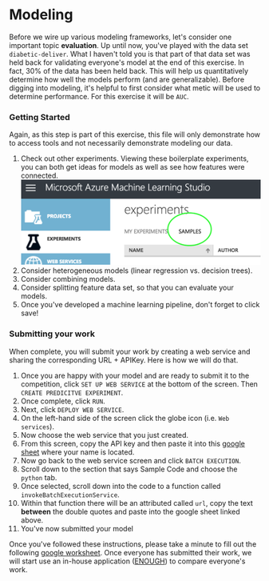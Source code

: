 # Modeling
Before we wire up various modeling frameworks, let's consider one important topic **evaluation**. Up until now, you've played
with the data set `diabetic-deliver`. What I haven't told you is that part of that data set was held back for validating
everyone's model at the end of this exercise. In fact, 30% of the data has been held back. This will help us quantitatively
determine how well the models perform (and are generalizable). Before digging into modeling, it's helpful to first consider
what metic will be used to determine performance. For this exercise it will be `AUC`.

### Getting Started
Again, as this step is part of this exercise, this file will only demonstrate how to access tools and not necessarily demonstrate
modeling our data.

1. Check out other experiments. Viewing these boilerplate experiments, you can both get ideas for models as
well as see how features were connected.
![experiment_sample](images/experiment_samples.png)
2. Consider heterogeneous models (linear regression vs. decision trees).
3. Consider combining models.
4. Consider splitting feature data set, so that you can evaluate your models.
5. Once you've developed a machine learning pipeline, don't forget to click save!



### Submitting your work
When complete, you will submit your work by creating a web service and sharing the corresponding URL + APIKey. Here is 
how we will do that.

1. Once you are happy with your model and are ready to submit it to the competition, click `SET UP WEB SERVICE` at the 
bottom of the screen. Then `CREATE PREDICITVE EXPERIMENT`.
2. Once complete, click `RUN`.
3. Next, click `DEPLOY WEB SERVICE`.
4. On the left-hand side of the screen click the globe icon (i.e. `Web services`).
5. Now choose the web service that you just created.
6. From this screen, copy the API key and then paste it into this [google sheet](https://docs.google.com/spreadsheets/d/1HAn2Tl8TEsYmehRPeXEmfQ5LdIsIDXjIHVMJzj868Rw/edit?usp=sharing) where your name is located.
7. Now go back to the web service screen and click `BATCH EXECUTION`.
8. Scroll down to the section that says Sample Code and choose the `python` tab.
9. Once selected, scroll down into the code to a function called `invokeBatchExecutionService`.
10. Within that function there will be an attributed called `url`, copy the text **between** the double quotes and paste into
the google sheet linked above.
11. You've now submitted your model


Once you've followed these instructions, please take a minute to fill
out the following [google worksheet](https://docs.google.com/spreadsheets/d/1HAn2Tl8TEsYmehRPeXEmfQ5LdIsIDXjIHVMJzj868Rw/edit?usp=sharing).
Once everyone has submitted their work, we will start use an in-house application ([ENOUGH](https://github.com/benneely/ENOUGH)) to compare
everyone's work.